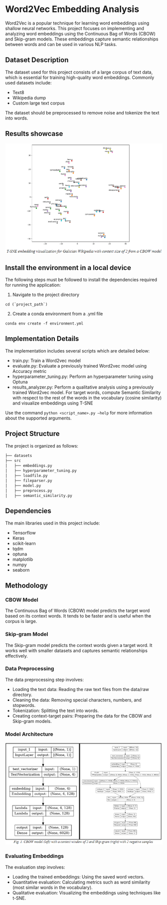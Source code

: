 Word2Vec Embedding Analysis
===

Word2Vec is a popular technique for learning word embeddings using shallow neural networks. This project focuses on implementing and analyzing word embeddings using the Continuous Bag of Words (CBOW) and Skip-gram models. These embeddings capture semantic relationships between words and can be used in various NLP tasks.

## Dataset Description
The dataset used for this project consists of a large corpus of text data, which is essential for training high-quality word embeddings. Commonly used datasets include:

- Text8
- Wikipedia dump
- Custom large text corpus

The dataset should be preprocessed to remove noise and tokenize the text into words.

## Results showcase

![CBOW Embeddings](cbow_embeddings.png)

## Install the environment in a local device
The following steps must be followed to install the dependencies required for running the application:

1. Navigate to the project directory
```
cd (`project_path`)
```

2. Create a conda environment from a .yml file
```
conda env create -f environment.yml
```

## Implementation Details
The implementation includes several scripts which are detailed below:
- train.py: Train a Word2vec model
- evaluate.py: Evaluate a previously trained Word2vec model using Accuracy metric
- hyperparameter_tuning.py: Perform an hyperparameter tuning using Optuna
- results_analyzer.py: Perform a qualitative analysis using a previously trained Word2vec model. For target words, compute Semantic Similarity with respect to the rest of the words in the vocabulary (cosine similarity) and visualize embeddings using T-SNE

Use the command ```python <script_name>.py –help``` for more information about the supported arguments.

## Project Structure
The project is organized as follows:

```
├── datasets
├── src
│   ├── embeddings.py
│   ├── hyperparameter_tuning.py
│   ├── loadfile.py
│   ├── fileparser.py
│   ├── model.py
│   ├── preprocess.py
│   ├── semantic_similarity.py
```

## Dependencies
The main libraries used in this project include:

- Tensorflow
- Keras
- scikit-learn
- tqdm
- optuna
- matplotlib
- numpy
- seaborn

## Methodology
### CBOW Model
The Continuous Bag of Words (CBOW) model predicts the target word based on its context words. It tends to be faster and is useful when the corpus is large.

### Skip-gram Model
The Skip-gram model predicts the context words given a target word. It works well with smaller datasets and captures semantic relationships effectively.

### Data Preprocessing
The data preprocessing step involves:

- Loading the text data: Reading the raw text files from the data/raw directory.
- Cleaning the data: Removing special characters, numbers, and stopwords.
- Tokenization: Splitting the text into words.
- Creating context-target pairs: Preparing the data for the CBOW and Skip-gram models.

### Model Architecture

![Architecture](architecture.png)

### Evaluating Embeddings
The evaluation step involves:

- Loading the trained embeddings: Using the saved word vectors.
- Quantitative evaluation: Calculating metrics such as word similarity (most similar words in the vocabulary).
- Qualitative evaluation: Visualizing the embeddings using techniques like t-SNE.